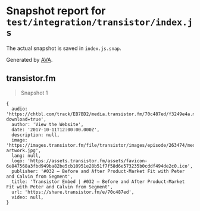 # Snapshot report for `test/integration/transistor/index.js`

The actual snapshot is saved in `index.js.snap`.

Generated by [AVA](https://avajs.dev).

## transistor.fm

> Snapshot 1

    {
      audio: 'https://chtbl.com/track/EB7BD2/media.transistor.fm/70c487ed/f3249e4a.mp3?download=true',
      author: 'View the Website',
      date: '2017-10-11T12:00:00.000Z',
      description: null,
      image: 'https://images.transistor.fm/file/transistor/images/episode/263474/medium_1590257639-artwork.jpg',
      lang: null,
      logo: 'https://assets.transistor.fm/assets/favicon-6e847568a3fbd949ba82be5cb10951e28b51f7f58d6e573235b0cddf494de2c0.ico',
      publisher: '#032 – Before and After Product-Market Fit with Peter and Calvin from Segment',
      title: 'Transistor Embed | #032 – Before and After Product-Market Fit with Peter and Calvin from Segment',
      url: 'https://share.transistor.fm/e/70c487ed',
      video: null,
    }
